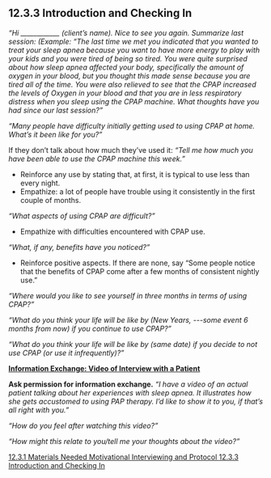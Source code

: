 ## 12.3.3 Introduction and Checking In

_“Hi ____________ (client’s name). Nice to see you again. Summarize last session: (Example: “The last time we met you indicated that you wanted to treat your sleep apnea because you want to have more energy to play with your kids and you were tired of being so tired. You were quite surprised about how sleep apnea affected your body, specifically the amount of oxygen in your blood, but you thought this made sense because you are tired all of the time. You were also relieved to see that the CPAP increased the levels of Oxygen in your blood and that you are in less respiratory distress when you sleep using the CPAP machine. What thoughts have you had since our last session?”_

_“Many people have difficulty initially getting used to using CPAP at home. What’s it been like for you?”_

If they don’t talk about how much they’ve used it: _“Tell me how much you have been able to use the CPAP machine this week.”_

* Reinforce any use by stating that, at first, it is typical to use less than every night.
* Empathize: a lot of people have trouble using it consistently in the first couple of months.

_“What aspects of using CPAP are difficult?”_

* Empathize with difficulties encountered with CPAP use.

_“What, if any, benefits have you noticed?”_

* Reinforce positive aspects. If there are none, say “Some people notice that the benefits of CPAP come after a few months of consistent nightly use.”

_“Where would you like to see yourself in three months in terms of using CPAP?”_

_“What do you think your life will be like by (New Years, ---some event 6 months from now) if you continue to use CPAP?”_

_“What do you think your life will be like by (same date) if you decide to not use CPAP (or use it infrequently)?”_


**<u>Information Exchange: Video of Interview with a Patient</u>**

**Ask permission for information exchange.** _“I have a video of an actual patient talking about her experiences with sleep apnea. It illustrates how she gets accustomed to using PAP therapy. I’d like to show it to you, if that’s all right with you.”_

_“How do you feel after watching this video?”_

_“How might this relate to you/tell me your thoughts about the video?”_


<div class="center">
<div class="btn-group">
  <a href=":pages_path:/manuals/motivational-interviewing/12-03-01-materials-needed.md" class="btn btn-default">
    <span class="glyphicon glyphicon-chevron-left"></span>
    12.3.1 Materials Needed
  </a>

  <a href=":pages_path:/manuals/motivational-interviewing" class="btn btn-default">
    <span class="glyphicon glyphicon-chevron-up"></span>
    Motivational Interviewing and Protocol
  </a>

  <a href=":pages_path:/motivational-interviewing/12-03-03-introduction-checking-in.md" class="btn btn-success">
    <span class="glyphicon glyphicon-chevron-right"></span>
    12.3.3 Introduction and Checking In
  </a>
</div>
</div>
